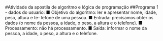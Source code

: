 #Atividade da apostila de algoritmo e lógica de programação
##Programa 1 - dados do usuario:
■ Objetivo do algoritmo: ler e apresentar nome, idade, peso, altura e te-
lefone de uma pessoa.
■ Entrada: precisamos obter os dados (o nome da pessoa, a idade, o peso,
a altura e o telefone).
■ Processamento: não há processamento.
■ Saída: informar o nome da pessoa, a idade, o peso, a altura e o telefone.
